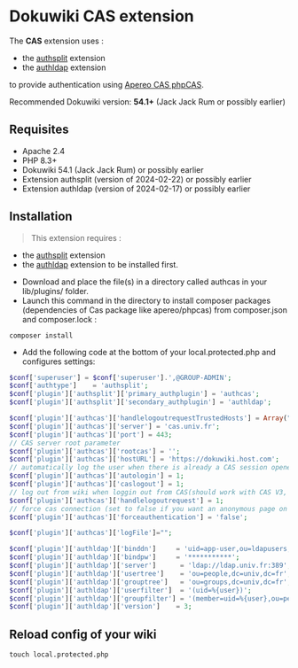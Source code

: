 # Dokuwiki CAS extension

The **CAS** extension uses :
- the [authsplit](https://www.dokuwiki.org/plugin:authsplit) extension
- the [authldap](https://www.dokuwiki.org/plugin:authldap) extension

to provide authentication using [Apereo CAS phpCAS](https://github.com/apereo/phpCAS).

Recommended Dokuwiki version: **54.1+** (Jack Jack Rum or possibly earlier)

## Requisites

- Apache 2.4
- PHP 8.3+
- Dokuwiki 54.1 (Jack Jack Rum) or possibly earlier
- Extension authsplit (version of 2024-02-22) or possibly earlier
- Extension authldap (version of 2024-02-17) or possibly earlier

## Installation

> This extension requires :
- the [authsplit](https://www.dokuwiki.org/plugin:authsplit) extension
- the [authldap](https://www.dokuwiki.org/plugin:authldap) extension
to be installed first.

* Download and place the file(s) in a directory called authcas in your lib/plugins/ folder.
* Launch this command in the directory to install composer packages (dependencies of Cas package like apereo/phpcas) from composer.json and composer.lock :
```
composer install
```
* Add the following code at the bottom of your local.protected.php and configures settings:

```php
$conf['superuser'] = $conf['superuser'].',@GROUP-ADMIN';
$conf['authtype']    = 'authsplit';
$conf['plugin']['authsplit']['primary_authplugin'] = 'authcas';
$conf['plugin']['authsplit']['secondary_authplugin'] = 'authldap';

$conf['plugin']['authcas']['handlelogoutrequestTrustedHosts'] = Array("");
$conf['plugin']['authcas']['server'] = 'cas.univ.fr';
$conf['plugin']['authcas']['port'] = 443;
// CAS server root parameter
$conf['plugin']['authcas']['rootcas'] = '';
$conf['plugin']['authcas']['hostURL'] = 'https://dokuwiki.host.com';
// automatically log the user when there is already a CAS session opened
$conf['plugin']['authcas']['autologin'] = 1;
$conf['plugin']['authcas']['caslogout'] = 1;
// log out from wiki when loggin out from CAS(should work with CAS V3, experimental)
$conf['plugin']['authcas']['handlelogoutrequest'] = 1;
// force cas connection (set to false if you want an anonymous page on your wiki)
$conf['plugin']['authcas']['forceauthentication'] = 'false';

$conf['plugin']['authcas']['logFile']="";

$conf['plugin']['authldap']['binddn']     = 'uid=app-user,ou=ldapusers,dc=univ,dc=fr';
$conf['plugin']['authldap']['bindpw']     = '***********';
$conf['plugin']['authldap']['server']      = 'ldap://ldap.univ.fr:389'; #instead of the above two settings
$conf['plugin']['authldap']['usertree']    = 'ou=people,dc=univ,dc=fr';
$conf['plugin']['authldap']['grouptree']   = 'ou=groups,dc=univ,dc=fr';
$conf['plugin']['authldap']['userfilter']  = '(uid=%{user})';
$conf['plugin']['authldap']['groupfilter'] = '(member=uid=%{user},ou=people,dc=univ,dc=fr)';
$conf['plugin']['authldap']['version']    = 3;
```


## Reload config of your wiki
```
touch local.protected.php
```

